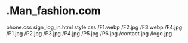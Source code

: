 # .Man_fashion.com


phone.css
sign_log_in.html
style.css
/F1.webp
/F2.jpg
/F3.webp
/F4.jpg
/P1.jpg
/P2.jpg
/P3.jpg
/P4.jpg
/P5.jpg
/P6.jpg
/contact.jpg
/logo.jpg
